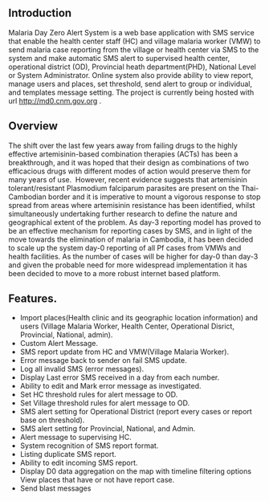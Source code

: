 ## Introduction

Malaria Day Zero Alert System is a web base application with SMS service that  enable the health center staff (HC) and village malaria worker (VMW) to send malaria case reporting  from the village or health center via SMS to the system and make automatic SMS alert to supervised health center, operational district (OD), Provincial heath department(PHD), National Level or System Administrator. Online system also provide ability to view  report, manage users and places, set threshold,  send alert to group or individual, and templates message setting. The project is currently being hosted with url http://md0.cnm.gov.org  .

## Overview

The shift over the last few years away from failing drugs to the highly effective artemisinin-based combination therapies (ACTs) has been a breakthrough, and it was hoped that their design as combinations of two efficacious drugs with different modes of action would preserve them for many years of use.  However, recent evidence suggests that artemisinin tolerant/resistant Plasmodium falciparum parasites are present on the Thai-Cambodian border and it is imperative to mount a vigorous response to stop spread from areas where artemisinin resistance has been identified, whilst simultaneously undertaking further research to define the nature and geographical extent of the problem.
As day-3 reporting model has proved to be an effective mechanism for reporting cases by SMS, and in light of the move towards the elimination of malaria in Cambodia, it has been decided to scale up the system day-0 reporting of all Pf cases from VMWs and health facilities. As the number of cases will be higher for day-0 than day-3 and given the probable need for more widespread implementation it has been decided to move to a more robust internet based platform.

## Features.
* Import places(Health clinic and its geographic location information) and  users (Village Malaria Worker, Health Center, Operational Disrict, Provincial, National, admin).
* Custom Alert Message.
* SMS report update from HC and VMW(Village Malaria Worker).
* Error message back to sender on fail SMS update.
* Log all invalid SMS (error messages).
* Display Last error SMS received in a day from each number.
* Ability to edit and Mark error message as investigated.
* Set HC threshold rules for alert message to OD.
* Set Village threshold rules for alert message to OD.
* SMS alert setting for Operational District (report every cases or report base on threshold).
* SMS alert setting for Provincial, National, and Admin.
* Alert message to supervising HC.
* System recognition of   SMS report format.
* Listing duplicate SMS report.
* Ability to edit incoming SMS report.
* Display D0 data  aggregation on the map with timeline filtering options View  places that have or not have report case.
* Send blast messages
